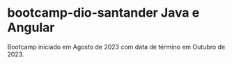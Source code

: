 # bootcamp-dio-santander Java e Angular

Bootcamp iniciado em Agosto de 2023 com data de término em Outubro de 2023.
